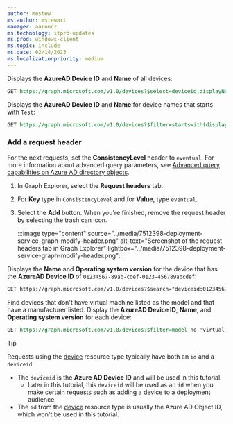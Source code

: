 ```yaml
---
author: mestew
ms.author: mstewart
manager: aaroncz
ms.technology: itpro-updates
ms.prod: windows-client
ms.topic: include
ms.date: 02/14/2023
ms.localizationpriority: medium
---
```

<!--This file is shared by deployment-service-drivers.md, deployment-service-expedited-updates.md, and the deployment-service-feature-updates.md articles. Headings may be driven by article context. 7512398 -->



Displays the **AzureAD Device ID** and **Name** of all devices:

```rest
GET https://graph.microsoft.com/v1.0/devices?$select=deviceid,displayName
```

Displays the **AzureAD Device ID** and **Name** for device names that starts with `Test`:

```rest
GET https://graph.microsoft.com/v1.0/devices?$filter=startswith(displayName,'Test')&$select=deviceid,displayName
```

### Add a request header

For the next requests, set the **ConsistencyLevel** header to `eventual`. For more information about advanced query parameters, see [Advanced query capabilities on Azure AD directory objects](/graph/aad-advanced-queries).

1. In Graph Explorer, select the **Request headers** tab.
1. For **Key** type in `ConsistencyLevel` and for **Value**, type `eventual`. 
1. Select the **Add** button. When you're finished, remove the request header by selecting the trash can icon.

    :::image type="content" source="../media/7512398-deployment-service-graph-modify-header.png" alt-text="Screenshot of the request headers tab in Graph Explorer" lightbox="../media/7512398-deployment-service-graph-modify-header.png":::

Displays the **Name** and **Operating system version** for the device that has the **AzureAD Device ID** of `01234567-89ab-cdef-0123-456789abcdef`:

```rest
GET https://graph.microsoft.com/v1.0/devices?$search="deviceid:01234567-89ab-cdef-0123-456789abcdef"?$select=displayName,operatingSystemVersion
```

Find devices that don't have virtual machine listed as the model and that have a manufacturer listed. Display the **AzureAD Device ID**, **Name**, and **Operating system version** for each device:

```rest
GET https://graph.microsoft.com/v1.0/devices?$filter=model ne 'virtual machine' and NOT(manufacturer eq null)&$count=true&$select=deviceid,displayName,operatingSystemVersion
```

> [!Tip]
> Requests using the [device](/graph/api/resources/device) resource type typically have both an `id` and a `deviceid`:
> - The `deviceid` is the **Azure AD Device ID** and will be used in this tutorial.
>    - Later in this tutorial, this `deviceid` will be used as an `id` when you make certain requests such as adding a device to a deployment audience.
> - The `id` from the [device](/graph/api/resources/device) resource type is usually the Azure AD Object ID, which won't be used in this tutorial.
